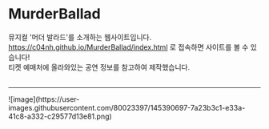 # MurderBallad
 
뮤지컬 '머더 발라드'를 소개하는 웹사이트입니다. <br>
https://c04nh.github.io/MurderBallad/index.html 로 접속하면 사이트를 볼 수 있습니다! <br>
티켓 예매처에 올라와있는 공연 정보를 참고하여 제작했습니다. <br><br>

<hr>
![image](https://user-images.githubusercontent.com/80023397/145390697-7a23b3c1-e33a-41c8-a332-c29577d13e81.png)

